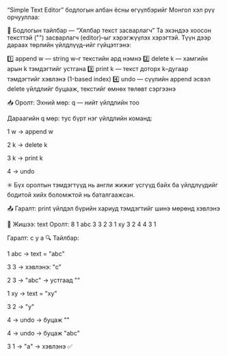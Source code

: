 “Simple Text Editor” бодлогын албан ёсны өгүүлбэрийг Монгол хэл рүү орчууллаа:

🧾 Бодлогын тайлбар — “Хялбар текст засварлагч”
Та эхэндээ хоосон тексттэй ("") засварлагч (editor)–ыг хэрэгжүүлэх хэрэгтэй. Түүн дээр дараах төрлийн үйлдлүүд–ийг гүйцэтгэнэ:

1️⃣ append w — string w–г текстийн ард нэмнэ 2️⃣ delete k — хамгийн арын k тэмдэгтийг устгана 3️⃣ print k — текст доторх k–дугаар тэмдэгтийг хэвлэнэ (1-based index) 4️⃣ undo — сүүлийн append эсвэл delete үйлдлийг буцааж, текстийг өмнөх төлөвт сэргээнэ

📥 Оролт:
Эхний мөр: q — нийт үйлдлийн тоо

Дараагийн q мөр: тус бүрт нэг үйлдлийн команд:

1 w → append w

2 k → delete k

3 k → print k

4 → undo

✳️ Бүх оролтын тэмдэгтүүд нь англи жижиг үсгүүд байх ба үйлдлүүдийг бодитой хийх боломжтой нь баталгаажсан.

📤 Гаралт:
print үйлдэл бүрийн хариуд тэмдэгтийг шинэ мөрөнд хэвлэнэ

🧠 Жишээ:
text
Оролт:
8
1 abc
3 3
2 3
1 xy
3 2
4
4
3 1

Гаралт:
c
y
a
🔍 Тайлбар:

1 abc → text = "abc"

3 3 → хэвлэнэ: "c"

2 3 → "abc" → устгаад ""

1 xy → text = "xy"

3 2 → "y"

4 → undo → буцаж ""

4 → undo → буцаж "abc"

3 1 → "a" → хэвлэнэ ✅